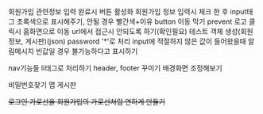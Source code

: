 회원가입 관련정보 입력 완료시 버튼 활성화
회원가입 정보 입력시 체크 한 후 input태그 초록색으로 표시해주기, 안될 경우 빨간색+이유
button 이동 막기 prevent
로고 클릭시 홈화면으로 이동
url에서 접근시 안되도록 하기(확인필요)
테스트 객체 생성(회원정보, 게시판)(json)
password '\*'로 처리
input에 적절하지 않은 값이 들어왔을때 알림메시지
빈값일 경우 불가능하다고 표시하기

nav기능들 li태그로 처리하기
header, footer 꾸미기
배경화면 조정해보기

비밀번호찾기
맵
게시판

~~로그인 가로선을 회원가입의 가로선처럼 연하게 만들기~~
